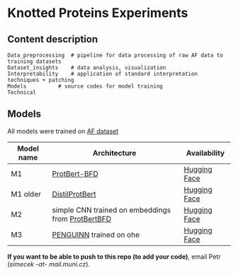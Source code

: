 # Knotted Proteins Experiments


## Content description

```
Data_preprocessing	# pipeline for data processing of raw AF data to training datasets
Dataset_insights	# data analysis, visualization
Interpretability	# application of standard interpretation techniques + patching
Models			# source codes for model training
Technical
```


## Models

All models were trained on [AF dataset](https://huggingface.co/datasets/EvaKlimentova/knots_AF)

| Model name | Architecture                                                                                      | Availability                                                                         |
| ---------- | ------------------------------------------------------------------------------------------------- | ------------------------------------------------------------------------------------ |
| M1         | [ProtBert-BFD](https://huggingface.co/Rostlab/prot_bert_bfd)                                      | [Hugging Face](https://huggingface.co/roa7n/knots_protbertBFD_alphafold)             | 
| M1 older   | [DistilProtBert](https://huggingface.co/yarongef/DistilProtBert)                                  | [Hugging Face](https://huggingface.co/EvaKlimentova/knots_distillprotbert_alphafold) |
| M2         | simple CNN trained on embeddings from [ProtBertBFD](https://huggingface.co/Rostlab/prot_bert_bfd) | [Hugging Face](https://huggingface.co/EvaKlimentova/knots_M2_embeddings_alphafold)   |
| M3         | [PENGUINN](https://www.frontiersin.org/articles/10.3389/fgene.2020.568546/full) trained on ohe    | [Hugging Face](https://huggingface.co/roa7n/knots_simple_CNN)                        |



**If you want to be able to push to this repo (to add your code)**, email Petr (*simecek -at- mail.muni.cz*).
